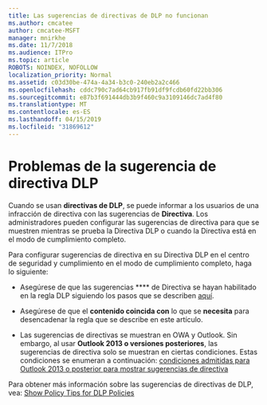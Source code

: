 ```yaml
---
title: Las sugerencias de directivas de DLP no funcionan
ms.author: cmcatee
author: cmcatee-MSFT
manager: mnirkhe
ms.date: 11/7/2018
ms.audience: ITPro
ms.topic: article
ROBOTS: NOINDEX, NOFOLLOW
localization_priority: Normal
ms.assetid: c03d30be-474a-4a34-b3c0-240eb2a2c466
ms.openlocfilehash: cddc790c7ad64cb917fb91df9fcdb60fd22bb306
ms.sourcegitcommit: e87b3f691444db3b9f460c9a3109146dc7ad4f80
ms.translationtype: MT
ms.contentlocale: es-ES
ms.lasthandoff: 04/15/2019
ms.locfileid: "31869612"
---
```

# <a name="dlp-policy-tip-issues"></a>Problemas de la sugerencia de directiva DLP

Cuando se usan **directivas de DLP**, se puede informar a los usuarios de una infracción de directiva con las sugerencias de **Directiva**. Los administradores pueden configurar las sugerencias de directiva para que se muestren mientras se prueba la Directiva DLP o cuando la Directiva está en el modo de cumplimiento completo. 
  
Para configurar sugerencias de directiva en su Directiva DLP en el centro de seguridad y cumplimiento en el modo de cumplimiento completo, haga lo siguiente:
  
- Asegúrese de que las sugerencias **** de Directiva se hayan habilitado en la regla DLP siguiendo los pasos que se describen [aquí](https://docs.microsoft.com/office365/securitycompliance/use-notifications-and-policy-tips).
    
- Asegúrese de que el **contenido coincida con** lo que se **necesita** para desencadenar la regla que [](https://docs.microsoft.com/office365/securitycompliance/what-the-sensitive-information-types-look-for)se describe en este artículo.
    
- Las sugerencias de directivas se muestran en OWA y Outlook. Sin embargo, al usar **Outlook 2013 o versiones posteriores**, las sugerencias de directiva solo se muestran en ciertas condiciones. Estas condiciones se enumeran a continuación: [condiciones admitidas para Outlook 2013 o posterior para mostrar sugerencias de directiva](https://docs.microsoft.com/office365/securitycompliance/use-notifications-and-policy-tips#outlook-2013-and-later-supports-showing-policy-tips-for-only-some-conditions)
    
Para obtener más información sobre las sugerencias de directivas de DLP, vea: [Show Policy Tips for DLP Policies](https://docs.microsoft.com/office365/securitycompliance/use-notifications-and-policy-tips)
  


